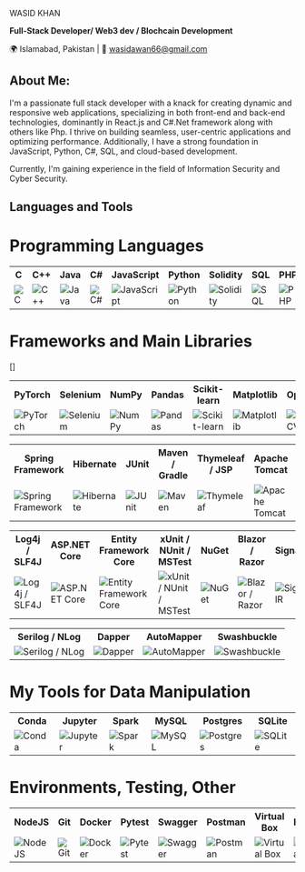 WASID KHAN

**Full-Stack Developer/ Web3 dev / Blochcain Development**

🌍 Islamabad, Pakistan | 📧 wasidawan66@gmail.com

## About Me:
I'm a passionate full stack developer with a knack for creating dynamic and responsive web applications, specializing in both front-end and back-end technologies, dominantly in React.js and C#.Net framework along with others like Php. I thrive on building seamless, user-centric applications and optimizing performance. Additionally, I have a strong foundation in JavaScript, Python, C#, SQL, and cloud-based development.

Currently, I'm gaining experience in the field of Information Security and Cyber Security.

## Languages and Tools
# Programming Languages

<table>
  <tr>
    <th>C</th>
    <th>C++</th>
    <th>Java</th>
    <th>C#</th>
    <th>JavaScript</th>
    <th>Python</th>
    <th>Solidity</th>
    <th>SQL</th>
    <th>PHP</th>
  </tr>
  <tr>
    <td><img src="https://img.icons8.com/color/48/000000/c-programming.png" alt="C"></td>
    <td><img src="https://img.icons8.com/color/48/000000/c-plus-plus-logo.png" alt="C++"></td>
    <td><img src="https://img.icons8.com/color/48/000000/java-coffee-cup-logo.png" alt="Java"></td>
    <td><img src="https://img.icons8.com/color/48/000000/c-sharp-logo.png" alt="C#"></td>
    <td><img src="https://img.icons8.com/color/48/000000/javascript.png" alt="JavaScript"></td>
    <td><img src="https://img.icons8.com/color/48/000000/python.png" alt="Python"></td>
    <td><img src="https://img.icons8.com/ios-filled/50/000000/solidity.png" alt="Solidity"></td>
    <td><img src="https://img.icons8.com/ios-filled/50/000000/sql.png" alt="SQL"></td>
    <td><img src="https://img.icons8.com/officel/48/000000/php-logo.png" alt="PHP"></td>
  </tr>
</table>

# Frameworks and Main Libraries

<table>
  <tr>
    <th>PyTorch</th>
    <th>Selenium</th>
    <th>NumPy</th>
    <th>Pandas</th>
    <th>Scikit-learn</th>
    <th>Matplotlib</th>
    <th>OpenCV</th>
  </tr>
  <tr>
    [<td><img src="[https://img.icons8.com/color/48/000000/pytorch.png](https://github.com/devicons/devicon/blob/master/icons/pytorch/pytorch-original.svg)" alt="PyTorch"></td>]
    <td><img src="https://img.icons8.com/ios/50/000000/selenium-test-automation.png" alt="Selenium"></td>
    <td><img src="https://img.icons8.com/color/48/000000/numpy.png" alt="NumPy"></td>
    <td><img src="https://img.icons8.com/color/48/000000/pandas.png" alt="Pandas"></td>
    <td><img src="https://img.icons8.com/color/48/000000/scikit-learn.png" alt="Scikit-learn"></td>
    <td><img src="https://img.icons8.com/color/48/000000/matplotlib.png" alt="Matplotlib"></td>
    <td><img src="https://img.icons8.com/color/48/000000/opencv.png" alt="OpenCV"></td>
  </tr>
</table>

<table>
  <tr>
    <th>Spring Framework</th>
    <th>Hibernate</th>
    <th>JUnit</th>
    <th>Maven / Gradle</th>
    <th>Thymeleaf / JSP</th>
    <th>Apache Tomcat</th>
    <th>Jackson / Gson</th>
  </tr>
  <tr>
    <td><img src="https://img.icons8.com/color/48/000000/spring-logo.png" alt="Spring Framework"></td>
    <td><img src="https://img.icons8.com/color/48/000000/hibernate.png" alt="Hibernate"></td>
    <td><img src="https://img.icons8.com/color/48/000000/junit.png" alt="JUnit"></td>
    <td><img src="https://img.icons8.com/color/48/000000/maven.png" alt="Maven"></td>
    <td><img src="https://img.icons8.com/color/48/000000/thymeleaf.png" alt="Thymeleaf"></td>
    <td><img src="https://img.icons8.com/color/48/000000/apache-tomcat.png" alt="Apache Tomcat"></td>
    <td><img src="https://img.icons8.com/color/48/000000/json.png" alt="Jackson / Gson"></td>
  </tr>
</table>

<table>
  <tr>
    <th>Log4j / SLF4J</th>
    <th>ASP.NET Core</th>
    <th>Entity Framework Core</th>
    <th>xUnit / NUnit / MSTest</th>
    <th>NuGet</th>
    <th>Blazor / Razor</th>
    <th>SignalR</th>
  </tr>
  <tr>
    <td><img src="https://img.icons8.com/color/48/000000/log.png" alt="Log4j / SLF4J"></td>
    <td><img src="https://img.icons8.com/color/48/000000/asp.png" alt="ASP.NET Core"></td>
    <td><img src="https://img.icons8.com/color/48/000000/database-restore.png" alt="Entity Framework Core"></td>
    <td><img src="https://img.icons8.com/color/48/000000/test.png" alt="xUnit / NUnit / MSTest"></td>
    <td><img src="https://img.icons8.com/color/48/000000/package-manager.png" alt="NuGet"></td>
    <td><img src="https://img.icons8.com/color/48/000000/razor-page.png" alt="Blazor / Razor"></td>
    <td><img src="https://img.icons8.com/color/48/000000/real-time.png" alt="SignalR"></td>
  </tr>
</table>

<table>
  <tr>
    <th>Serilog / NLog</th>
    <th>Dapper</th>
    <th>AutoMapper</th>
    <th>Swashbuckle</th>
  </tr>
  <tr>
    <td><img src="https://img.icons8.com/color/48/000000/log.png" alt="Serilog / NLog"></td>
    <td><img src="https://img.icons8.com/color/48/000000/code.png" alt="Dapper"></td>
    <td><img src="https://img.icons8.com/color/48/000000/mirror.png" alt="AutoMapper"></td>
    <td><img src="https://img.icons8.com/color/48/000000/api-settings.png" alt="Swashbuckle"></td>
  </tr>
</table>

# My Tools for Data Manipulation

<table>
  <tr>
    <th>Conda</th>
    <th>Jupyter</th>
    <th>Spark</th>
    <th>MySQL</th>
    <th>Postgres</th>
    <th>SQLite</th>
  </tr>
  <tr>
    <td><img src="https://img.icons8.com/windows/48/000000/conda.png" alt="Conda"></td>
    <td><img src="https://img.icons8.com/windows/48/000000/jupyter-notebook.png" alt="Jupyter"></td>
    <td><img src="https://img.icons8.com/ios-filled/50/000000/apache-spark.png" alt="Spark"></td>
    <td><img src="https://img.icons8.com/ios-filled/50/000000/mysql.png" alt="MySQL"></td>
    <td><img src="https://img.icons8.com/ios-filled/50/000000/postgresql.png" alt="Postgres"></td>
    <td><img src="https://img.icons8.com/ios-filled/50/000000/sqlite.png" alt="SQLite"></td>
  </tr>
</table>

# Environments, Testing, Other

<table>
  <tr>
    <th>NodeJS</th>
    <th>Git</th>
    <th>Docker</th>
    <th>Pytest</th>
    <th>Swagger</th>
    <th>Postman</th>
    <th>Virtual Box</th>
    <th>HardHat</th>
  </tr>
  <tr>
    <td><img src="https://img.icons8.com/color/48/000000/nodejs.png" alt="NodeJS"></td>
    <td><img src="https://img.icons8.com/color/48/000000/git.png" alt="Git"></td>
    <td><img src="https://img.icons8.com/color/48/000000/docker.png" alt="Docker"></td>
    <td><img src="https://img.icons8.com/material-outlined/48/000000/pytest.png" alt="Pytest"></td>
    <td><img src="https://img.icons8.com/ios-filled/50/000000/swagger.png" alt="Swagger"></td>
    <td><img src="https://img.icons8.com/dusk/64/000000/postman-api.png" alt="Postman"></td>
    <td><img src="https://img.icons8.com/color/48/000000/virtualbox.png" alt="Virtual Box"></td>
    <td><img src="https://img.icons8.com/color/48/000000/construction-worker.png" alt="HardHat"></td>
  </tr>
</table>
